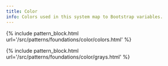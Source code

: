 ```yaml
---
title: Color
info: Colors used in this system map to Bootstrap variables.
---
```


{% include pattern_block.html url='/src/patterns/foundations/color/colors.html' %}

{% include pattern_block.html url='/src/patterns/foundations/color/grays.html' %}
